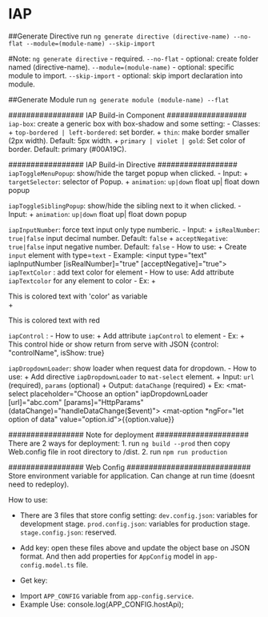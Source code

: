 # IAP

##Generate Directive
run `ng generate directive (directive-name) --no-flat --module=(module-name) --skip-import`

#Note: 
`ng generate directive` - required.
`--no-flat` - optional: create folder named (directive-name).
`--module=(module-name)` - optional: specific module to import.
`--skip-import` - optional: skip import declaration into module.


##Generate Module
run `ng generate module (module-name) --flat`

################# IAP Build-in Component ##################
`iap-box`: create a generic box with box-shadow and some setting:
    - Classes: 
        + `top-bordered | left-bordered`: set border.
        + `thin`: make border smaller (2px width). Default: 5px width.
        + `primary | violet | gold`: Set color of border. Default: primary (#00A19C).


################# IAP Build-in Dỉrective ##################
`iapToggleMenuPopup`: show/hide the target popup when clicked.
    - Input: 
        + `targetSelector`: selector of Popup.
        + `animation`: `up|down` float up| float down popup 

`iapToggleSiblingPopup`: show/hide the sibling next to it when clicked.
    - Input: 
        + `animation`: `up|down` float up| float down popup 

`iapInputNumber`: force text input only type numberic.
    - Input: 
        + `isRealNumber`: `true|false` input decimal number. Default: `false`
        + `acceptNegative`: `true|false` input negative number. Default: `false`
    - How to use: 
        + Create `input` element with type=`text`
    - Example: 
        <input type="text" 
        iapInputNumber 
        [isRealNumber]="true" 
        [acceptNegative]="true">
`iapTextColor` : add text color for element
    - How to use: 
        Add attribute `iapTextcolor` for any element to color
    - Ex: 
       +  <div iapTextColor="{{color}}">This is colored text with 'color' as variable</div>
       +  <p iapTextColor="red">This is colored text with red</p>
`iapControl` : 
    - How to use:
       + Add attribute `iapControl` to element
    - Ex:
       +  <div iapControl="controlName">This control hide or show return from serve with JSON {control: "controlName", isShow: true}</div>

`iapDropdownLoader`: show loader when request data for dropdown.
    - How to use: 
        + Add directive `iapDropdownLoader` to `mat-select` element.
        + Input: `url` (required), `params` (optional)
        + Output: `dataChange` (required)
        + Ex: 
            <mat-select placeholder="Choose an option" iapDropdownLoader [url]="abc.com" [params]="HttpParams" (dataChange)="handleDataChange($event)">
                <mat-option *ngFor="let option of data" value="option.id">{{option.value}}</mat-option>
            </mat-select>
        
            



################# Note for deployment #####################
There are 2 ways for deployment: 
    1. run `ng build --prod` then copy Web.config file in root directory to /dist.
    2. run `npm run production`


################# Web Config ############################
Store environment variable for application. Can change at run time (doesnt need to redeploy).

How to use: 
 - There are 3 files that store config setting: 
    `dev.config.json`: variables for development stage.
    `prod.config.json`: variables for production stage.
    `stage.config.json`: reserved.
- Add key: open these files above and update the object base on JSON format. And then add properties for `AppConfig` model in `app-config.model.ts` file.

- Get key: 
 + Import `APP_CONFIG` variable from `app-config.service`.
 + Example Use: console.log(APP_CONFIG.hostApi);
